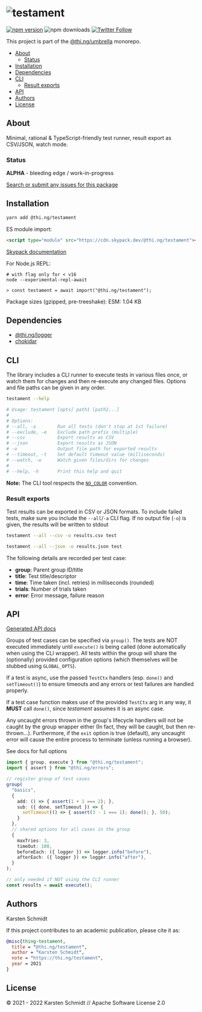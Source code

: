 <!-- This file is generated - DO NOT EDIT! -->

# ![testament](https://media.thi.ng/umbrella/banners/thing-testament.svg?523afa4a)

[![npm version](https://img.shields.io/npm/v/@thi.ng/testament.svg)](https://www.npmjs.com/package/@thi.ng/testament)
![npm downloads](https://img.shields.io/npm/dm/@thi.ng/testament.svg)
[![Twitter Follow](https://img.shields.io/twitter/follow/thing_umbrella.svg?style=flat-square&label=twitter)](https://twitter.com/thing_umbrella)

This project is part of the
[@thi.ng/umbrella](https://github.com/thi-ng/umbrella/) monorepo.

- [About](#about)
  - [Status](#status)
- [Installation](#installation)
- [Dependencies](#dependencies)
- [CLI](#cli)
  - [Result exports](#result-exports)
- [API](#api)
- [Authors](#authors)
- [License](#license)

## About

Minimal, rational & TypeScript-friendly test runner, result export as CSV/JSON, watch mode.

### Status

**ALPHA** - bleeding edge / work-in-progress

[Search or submit any issues for this package](https://github.com/thi-ng/umbrella/issues?q=%5Btestament%5D+in%3Atitle)

## Installation

```bash
yarn add @thi.ng/testament
```

ES module import:

```html
<script type="module" src="https://cdn.skypack.dev/@thi.ng/testament"></script>
```

[Skypack documentation](https://docs.skypack.dev/)

For Node.js REPL:

```text
# with flag only for < v16
node --experimental-repl-await

> const testament = await import("@thi.ng/testament");
```

Package sizes (gzipped, pre-treeshake): ESM: 1.04 KB

## Dependencies

- [@thi.ng/logger](https://github.com/thi-ng/umbrella/tree/develop/packages/logger)
- [chokidar](https://github.com/thi-ng/umbrella/tree/develop/packages/undefined)

## CLI

The library includes a CLI runner to execute tests in various files once, or
watch them for changes and then re-execute any changed files. Options and file
paths can be given in any order.

```bash
testament --help

# Usage: testament [opts] path1 [path2...]
#
# Options:
# --all, -a        Run all tests (don't stop at 1st failure)
# --exclude, -e    Exclude path prefix (multiple)
# --csv            Export results as CSV
# --json           Export results as JSON
# -o               Output file path for exported results
# --timeout, -t    Set default timeout value (milliseconds)
# --watch, -w      Watch given files/dirs for changes
#
# --help, -h       Print this help and quit
```

**Note:** The CLI tool respects the [`NO_COLOR`](https://no-color.org/) convention.

### Result exports

Test results can be exported in CSV or JSON formats. To include failed tests,
make sure you include the `--all`/`-a` CLI flag. If no output file (`-o`) is
given, the results will be written to stdout

```bash
testament --all --csv -o results.csv test

testament --all --json -o results.json test
```

The following details are recorded per test case:

- **group**: Parent group ID/title
- **title**: Test title/descriptor
- **time**: Time taken (incl. retries) in milliseconds (rounded)
- **trials**: Number of trials taken
- **error**: Error message, failure reason

## API

[Generated API docs](https://docs.thi.ng/umbrella/testament/)

Groups of test cases can be specified via `group()`. The tests are NOT executed
immediately until `execute()` is being called (done automatically when using the
CLI wrapper). All tests within the group will share the (optionally) provided
configuration options (which themselves will be stubbed using `GLOBAL_OPTS`).

If a test is async, use the passed `TestCtx` handlers (esp. `done()` and
`setTimeout()`) to ensure timeouts and any errors or test failures are handled
properly.

If a test case function makes use of the provided `TestCtx` arg in any way, it
**MUST** call `done()`, since _testament_ assumes it is an async case.

Any uncaught errors thrown in the group's lifecycle handlers will not be caught
by the group wrapper either (In fact, they will be caught, but then
re-thrown...). Furthermore, if the `exit` option is true (default), any uncaught
error will cause the entire process to terminate (unless running a browser).

See docs for full options

```ts
import { group, execute } from "@thi.ng/testament";
import { assert } from "@thi.ng/errors";

// register group of test cases
group(
  "basics",
  {
    add: () => { assert(1 + 1 === 2); },
    sub: ({ done, setTimeout }) => {
      setTimeout(() => { assert(3 - 1 === 1); done(); }, 50);
    }
  },
  // shared options for all cases in the group
  {
    maxTries: 3,
    timeOut: 100,
    beforeEach: ({ logger }) => logger.info("before"),
    afterEach: ({ logger }) => logger.info("after"),
  }
);

// only needed if NOT using the CLI runner
const results = await execute();
```

## Authors

Karsten Schmidt

If this project contributes to an academic publication, please cite it as:

```bibtex
@misc{thing-testament,
  title = "@thi.ng/testament",
  author = "Karsten Schmidt",
  note = "https://thi.ng/testament",
  year = 2021
}
```

## License

&copy; 2021 - 2022 Karsten Schmidt // Apache Software License 2.0
